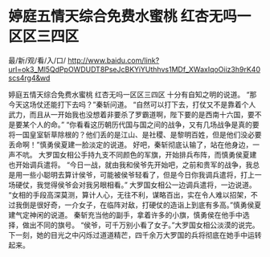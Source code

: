 # 婷庭五情天综合免费水蜜桃 红杏无吗一区区三四区

最/新/观/看/入/口/ http://www.baidu.com/link?url=ok3_Ml5QdPpOWDUDT8PseJcBKYiYUthhvs1MDf_XWaxIqoOiiz3h9rK40scs4rg4&wd

婷庭五情天综合免费水蜜桃 红杏无吗一区区三四区
十分有自知之明的说道。
    “那今天这场仗还能打下去吗？”秦斩问道。
    “自然可以打下去，打仗又不是靠着个人武力，而且从一开始我也没想着非要杀了罗霸道啊，陛下要的是西南十六国，要不是要某个人的命。”
    “你看看这历朝历代国与国之间的战争，又有几场战争是真的要将一国皇室斩草除根的？他们丢的是江山、是社稷、是黎明百姓，但是他们没必要丢命啊！”慎勇侯夏建一脸淡定的说道。
    好吧，秦斩彻底认输了，站在他身边，一声不吭。
    大罗国女相公手持九支不同颜色的军旗，开始排兵布阵，而慎勇侯夏建也开始调兵遣将。
    “今日一战，就由我和侯爷先开始吧，之前和贵军的战争，我总是用一些小聪明去算计侯爷，可能被侯爷轻看了，但是今日你我调兵遣将，打上一场硬仗，我觉得侯爷会对我另眼相看。”
    大罗国女相公一边调兵遣将，一边说道。
    “女相的手段高深莫测，算计人心，无往不利，谋略百出，实在令人难以招架，不过我倒是很好奇，一介女子，在临阵对敌，打硬仗的造诣上到底有多高。”慎勇侯夏建气定神闲的说道。
    秦斩充当他的副手，拿着许多的小旗，慎勇侯在他手中选择，做出不同的旗号。
    “侯爷，可千万别小看了女子。”大罗国女相公淡漠的说完。
    下一刻，她的目光之中闪烁过道道精芒，四千余万大罗国的兵将彻底在她手中运转起来。
